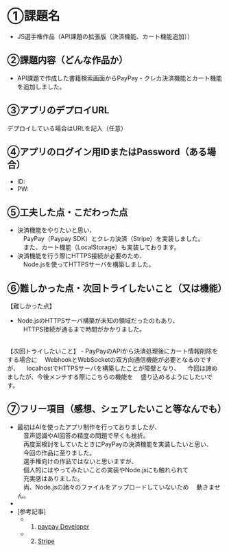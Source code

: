 # ①課題名
- JS選手権作品（API課題の拡張版（決済機能、カート機能追加））

## ②課題内容（どんな作品か）
- API課題で作成した書籍検索画面からPayPay・クレカ決済機能とカート機能を追加しました。

## ③アプリのデプロイURL
デプロイしている場合はURLを記入（任意）

## ④アプリのログイン用IDまたはPassword（ある場合）
- ID: 
- PW: 

## ⑤工夫した点・こだわった点
- 決済機能をやりたいと思い、  
　PayPay（Paypay SDK）とクレカ決済（Stripe）を実装しました。  
　また、カート機能（LocalStorage）も実装しております。  
- 決済機能を行う際にHTTPS接続が必要のため、  
　Node.jsを使ってHTTPSサーバを構築しました。

## ⑥難しかった点・次回トライしたいこと（又は機能）
【難しかった点】  
- Node.jsのHTTPSサーバ構築が未知の領域だったのもあり、  
　HTTPS接続が通るまで時間がかかりました。  
<br>
【次回トライしたいこと】  
- PayPayのAPIから決済処理後にカート情報削除をする場合に  
　WebhookとWebSocketの双方向通信機能が必要となるのですが、  
　localhostでHTTPSサーバを構築したことが障壁となり、  
　今回は諦めましたが、今後メンテする際にこちらの機能を  
　盛り込めるようにしたいです。

## ⑦フリー項目（感想、シェアしたいこと等なんでも）
- 最初はAIを使ったアプリ制作を行っておりましたが、  
　音声認識やAI回答の精度の問題で早くも挫折。  
　再度案検討をしていたときにPayPayの決済機能を実装したいと思い、  
　今回の作品に至りました。  
　選手権向けの作品ではないと思いますが、  
　個人的にはやってみたいことの実装やNode.jsにも触れられて  
　充実感はありました。  
　尚、Node.jsの諸々のファイルをアップロードしていないため
　動きません。
- 
- [参考記事]
  - 1. [paypay Developer](https://developer.paypay.ne.jp/)
  - 2. [Stripe](https://dashboard.stripe.com/)